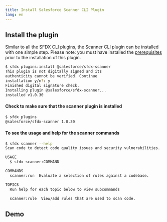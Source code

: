 ```yaml
---
title: Install Salesforce Scanner CLI Plugin
lang: en
---
```


## Install the plugin

Similar to all the SFDX CLI plugins, the Scanner CLI plugin can be installed with one simple step. Please note: you must have installed the [prerequisites](./en/getting-started/prerequisites/) prior to the installation of this plugin.


```bash
$ sfdx plugins:install @salesforce/sfdx-scanner
This plugin is not digitally signed and its
authenticity cannot be verified. Continue
installation y/n?: y
Finished digital signature check.
Installing plugin @salesforce/sfdx-scanner...
installed v1.0.30 
```

#### Check to make sure that the scanner plugin is installed
```bash
$ sfdx plugins
@salesforce/sfdx-scanner 1.0.30
```

#### To see the usage and help for the scanner commands
```bash
$ sfdx scanner --help
Scan code to detect code quality issues and security vulnerabilities.

USAGE
  $ sfdx scanner:COMMAND

COMMANDS
  scanner:run  Evaluate a selection of rules against a codebase.

TOPICS
  Run help for each topic below to view subcommands

  scanner:rule  View/add rules that are used to scan code.

```
## Demo
